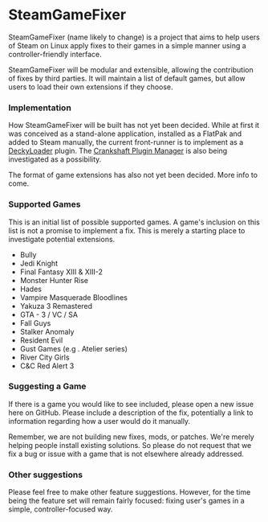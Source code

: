# SteamGameFixer

SteamGameFixer (name likely to change) is a project that aims to help users of Steam on Linux apply fixes to their games in a simple manner using a controller-friendly interface.

SteamGameFixer will be modular and extensible, allowing the contribution of fixes by third parties. It will maintain a list of default games, but allow users to load their own extensions if they choose.


### Implementation

How SteamGameFixer will be built has not yet been decided. While at first it was conceived as a stand-alone application, installed as a FlatPak and added to Steam manually, the current front-runner is to implement as a [DeckyLoader](https://github.com/SteamDeckHomebrew/decky-loader) plugin. The [Crankshaft Plugin Manager](https://crankshaft.space/) is also being investigated as a possibility.

The format of game extensions has also not yet been decided. More info to come.


### Supported Games

This is an initial list of possible supported games. A game's inclusion on this list is not a promise to implement a fix. This is merely a starting place to investigate potential extensions.

- Bully
- Jedi Knight
- Final Fantasy XIII & XIII-2
- Monster Hunter Rise
- Hades
- Vampire Masquerade Bloodlines
- Yakuza 3 Remastered
- GTA - 3 / VC / SA
- Fall Guys
- Stalker Anomaly
- Resident Evil
- Gust Games (e.g . Atelier series)
- River City Girls
- C&C Red Alert 3


### Suggesting a Game

If there is a game you would like to see included, please open a new issue here on GitHub. Please include a description of the fix, potentially a link to information regarding how a user would do it manually.

Remember, we are not building new fixes, mods, or patches. We're merely helping people install existing solutions. So please do not request that we fix a bug or issue with a game that is not elsewhere already addressed.


### Other suggestions

Please feel free to make other feature suggestions. However, for the time being the feature set will remain fairly focused: fixing user's games in a simple, controller-focused way.
